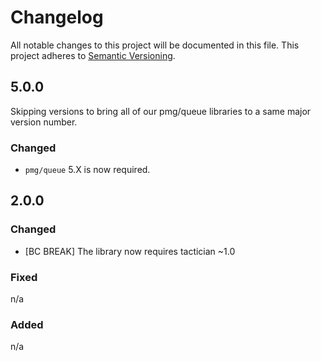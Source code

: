 # Changelog

All notable changes to this project will be documented in this file.
This project adheres to [Semantic Versioning](http://semver.org/).

## 5.0.0

Skipping versions to bring all of our pmg/queue libraries to a same major
version number.

### Changed

- `pmg/queue` 5.X is now required.

## 2.0.0

### Changed

- [BC BREAK] The library now requires tactician ~1.0

### Fixed

n/a

### Added

n/a
